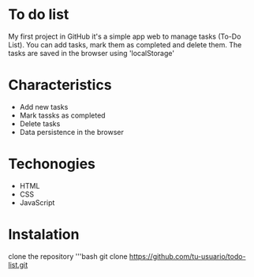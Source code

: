 # To do list

My first project in GitHub it's a simple app web to manage tasks (To-Do List). You can add tasks, mark them as completed
and delete them. The tasks are saved in the browser using 'localStorage'

# Characteristics

- Add new tasks
- Mark tassks as completed
- Delete tasks
- Data persistence in the browser

# Techonogies

- HTML
- CSS
- JavaScript

# Instalation
clone the repository
'''bash
git clone https://github.com/tu-usuario/todo-list.git